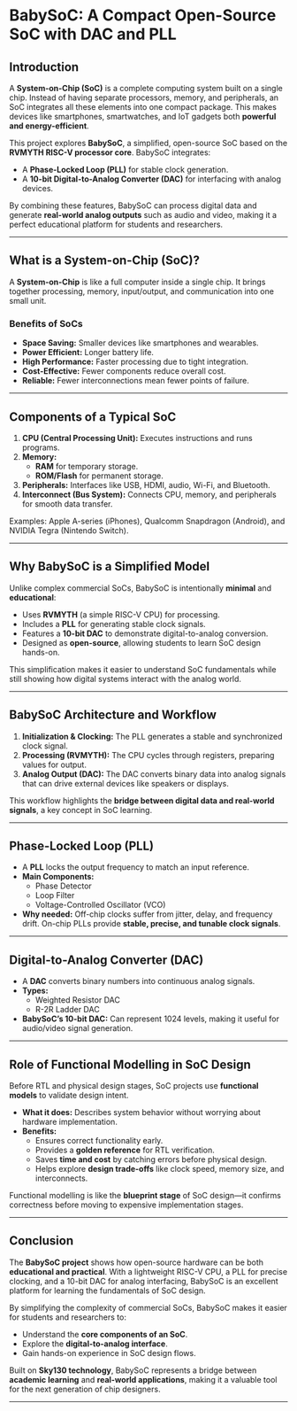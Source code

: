 # BabySoC: A Compact Open-Source SoC with DAC and PLL  

## Introduction  
A **System-on-Chip (SoC)** is a complete computing system built on a single chip. Instead of having separate processors, memory, and peripherals, an SoC integrates all these elements into one compact package. This makes devices like smartphones, smartwatches, and IoT gadgets both **powerful and energy-efficient**.  

This project explores **BabySoC**, a simplified, open-source SoC based on the **RVMYTH RISC-V processor core**. BabySoC integrates:  
- A **Phase-Locked Loop (PLL)** for stable clock generation.  
- A **10-bit Digital-to-Analog Converter (DAC)** for interfacing with analog devices.  

By combining these features, BabySoC can process digital data and generate **real-world analog outputs** such as audio and video, making it a perfect educational platform for students and researchers.  

---

## What is a System-on-Chip (SoC)?  
A **System-on-Chip** is like a full computer inside a single chip. It brings together processing, memory, input/output, and communication into one small unit.  

### Benefits of SoCs  
- **Space Saving:** Smaller devices like smartphones and wearables.  
- **Power Efficient:** Longer battery life.  
- **High Performance:** Faster processing due to tight integration.  
- **Cost-Effective:** Fewer components reduce overall cost.  
- **Reliable:** Fewer interconnections mean fewer points of failure.  

---

## Components of a Typical SoC  
1. **CPU (Central Processing Unit):** Executes instructions and runs programs.  
2. **Memory:**  
   - **RAM** for temporary storage.  
   - **ROM/Flash** for permanent storage.  
3. **Peripherals:** Interfaces like USB, HDMI, audio, Wi-Fi, and Bluetooth.  
4. **Interconnect (Bus System):** Connects CPU, memory, and peripherals for smooth data transfer.  

Examples: Apple A-series (iPhones), Qualcomm Snapdragon (Android), and NVIDIA Tegra (Nintendo Switch).  

---

## Why BabySoC is a Simplified Model  
Unlike complex commercial SoCs, BabySoC is intentionally **minimal** and **educational**:  
- Uses **RVMYTH** (a simple RISC-V CPU) for processing.  
- Includes a **PLL** for generating stable clock signals.  
- Features a **10-bit DAC** to demonstrate digital-to-analog conversion.  
- Designed as **open-source**, allowing students to learn SoC design hands-on.  

This simplification makes it easier to understand SoC fundamentals while still showing how digital systems interact with the analog world.  

---

## BabySoC Architecture and Workflow  
1. **Initialization & Clocking:** The PLL generates a stable and synchronized clock signal.  
2. **Processing (RVMYTH):** The CPU cycles through registers, preparing values for output.  
3. **Analog Output (DAC):** The DAC converts binary data into analog signals that can drive external devices like speakers or displays.  

This workflow highlights the **bridge between digital data and real-world signals**, a key concept in SoC learning.  

---

## Phase-Locked Loop (PLL)  
- A **PLL** locks the output frequency to match an input reference.  
- **Main Components:**  
  - Phase Detector  
  - Loop Filter  
  - Voltage-Controlled Oscillator (VCO)  
- **Why needed:** Off-chip clocks suffer from jitter, delay, and frequency drift. On-chip PLLs provide **stable, precise, and tunable clock signals**.  

---

## Digital-to-Analog Converter (DAC)  
- A **DAC** converts binary numbers into continuous analog signals.  
- **Types:**  
  - Weighted Resistor DAC  
  - R-2R Ladder DAC  
- **BabySoC’s 10-bit DAC:** Can represent 1024 levels, making it useful for audio/video signal generation.  

---

## Role of Functional Modelling in SoC Design  
Before RTL and physical design stages, SoC projects use **functional models** to validate design intent.  

- **What it does:** Describes system behavior without worrying about hardware implementation.  
- **Benefits:**  
  - Ensures correct functionality early.  
  - Provides a **golden reference** for RTL verification.  
  - Saves **time and cost** by catching errors before physical design.  
  - Helps explore **design trade-offs** like clock speed, memory size, and interconnects.  

Functional modelling is like the **blueprint stage** of SoC design—it confirms correctness before moving to expensive implementation stages.  

---

## Conclusion  
The **BabySoC project** shows how open-source hardware can be both **educational and practical**. With a lightweight RISC-V CPU, a PLL for precise clocking, and a 10-bit DAC for analog interfacing, BabySoC is an excellent platform for learning the fundamentals of SoC design.  

By simplifying the complexity of commercial SoCs, BabySoC makes it easier for students and researchers to:  
- Understand the **core components of an SoC**.  
- Explore the **digital-to-analog interface**.  
- Gain hands-on experience in SoC design flows.  

Built on **Sky130 technology**, BabySoC represents a bridge between **academic learning** and **real-world applications**, making it a valuable tool for the next generation of chip designers.  

---

